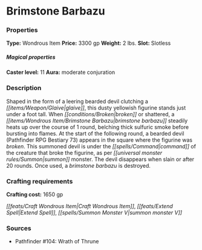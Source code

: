 ﻿---
Title: "Brimstone Barbazu"
Type: "Wondrous Item"
Price: "3300 gp"
Weight: "2 lbs."
Slot: "Slotless"
Caster level: "11"
Aura: "moderate conjuration"
Description: |
  "Shaped in the form of a leering bearded devil clutching a glaive, this dusty yellowish figurine stands just under a foot tall. When broken or shattered, a _brimstone barbazu_ steadily heats up over the course of 1 round, belching thick sulfuric smoke before bursting into flames. At the start of the following round, a bearded devil (_Pathfinder RPG Bestiary_ 73) appears in the square where the figurine was broken. This summoned devil is under the command of the creature that broke the figurine, as per summon monster. The devil disappears when slain or after 20 rounds. Once used, a _brimstone barbazu_ is destroyed."
Crafting cost: "1650 gp"
Sources: "['Pathfinder #104: Wrath of Thrune']"
---

# Brimstone Barbazu

### Properties

**Type:** Wondrous Item **Price:** 3300 gp **Weight:** 2 lbs. **Slot:** Slotless

##### Magical properties

**Caster level:** 11 **Aura:** moderate conjuration

### Description

Shaped in the form of a leering bearded devil clutching a _[[items/Weapon/Glaive|glaive]]_, this dusty yellowish figurine stands just under a foot tall. When _[[conditions/Broken|broken]]_ or shattered, a _[[items/Wondrous Item/Brimstone Barbazu|brimstone barbazu]]_ steadily heats up over the course of 1 round, belching thick sulfuric smoke before bursting into flames. At the start of the following round, a bearded devil (Pathfinder RPG Bestiary 73) appears in the square where the figurine was _broken_. This summoned devil is under the _[[spells/Command|command]]_ of the creature that broke the figurine, as per _[[universal monster rules/Summon|summon]]_ monster. The devil disappears when slain or after 20 rounds. Once used, a _brimstone barbazu_ is destroyed.

### Crafting requirements

**Crafting cost:** 1650 gp

_[[feats/Craft Wondrous Item|Craft Wondrous Item]]_, _[[feats/Extend Spell|Extend Spell]]_, _[[spells/Summon Monster V|summon monster V]]_

### Sources

* Pathfinder #104: Wrath of Thrune